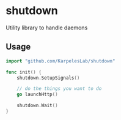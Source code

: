 # shutdown

Utility library to handle daemons

## Usage 

```go
import "github.com/KarpelesLab/shutdown"

func init() {
    shutdown.SetupSignals()

    // do the things you want to do
    go launchHttp()

    shutdown.Wait()
}
```
